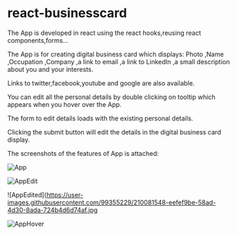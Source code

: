 # react-businesscard
The App is developed in react using the react hooks,reusing react components,forms...

The App is for creating digital business card which displays: Photo ,Name ,Occupation ,Company ,a link to email ,a link to LinkedIn ,a small description about you and your interests.

Links to twitter,facebook,youtube and google are also available.

You can edit all the personal details by double clicking on tooltip which appears when you hover over the App.

The form to edit details loads with the existing personal details.

Clicking the submit button will edit the details in the digital business card display.

The screenshots of the features of App is attached:

![App](https://user-images.githubusercontent.com/99355229/210081515-4a5266df-ee63-4308-bed3-633c7337ffe1.jpg)

![AppEdit](https://user-images.githubusercontent.com/99355229/210081532-333021d9-e57e-4e8a-9a6b-969fe6f6564b.jpg)

![AppEdited](https://user-images.githubusercontent.com/99355229/210081548-eefef9be-58ad-4d30-8ada-724b4d6d74af.jpg

![AppHover](https://user-images.githubusercontent.com/99355229/210081587-ad3e72fa-19ab-4108-8db4-2e819f1cb747.jpg)
